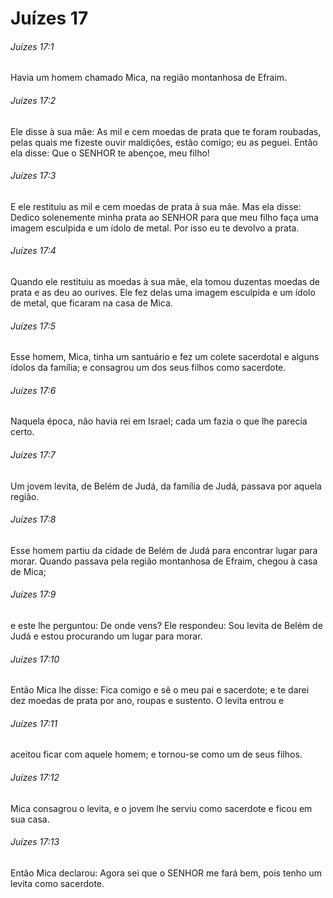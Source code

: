 # Juízes 17

###### Juízes 17:1

Havia um homem chamado Mica, na região montanhosa de Efraim.

###### Juízes 17:2

Ele disse à sua mãe: As mil e cem moedas de prata que te foram roubadas, pelas quais me fizeste ouvir maldições, estão comigo; eu as peguei. Então ela disse: Que o SENHOR te abençoe, meu filho!

###### Juízes 17:3

E ele restituiu as mil e cem moedas de prata à sua mãe. Mas ela disse: Dedico solenemente minha prata ao SENHOR para que meu filho faça uma imagem esculpida e um ídolo de metal. Por isso eu te devolvo a prata.

###### Juízes 17:4

Quando ele restituiu as moedas à sua mãe, ela tomou duzentas moedas de prata e as deu ao ourives. Ele fez delas uma imagem esculpida e um ídolo de metal, que ficaram na casa de Mica.

###### Juízes 17:5

Esse homem, Mica, tinha um santuário e fez um colete sacerdotal e alguns ídolos da família; e consagrou um dos seus filhos como sacerdote.

###### Juízes 17:6

Naquela época, não havia rei em Israel; cada um fazia o que lhe parecia certo.

###### Juízes 17:7

Um jovem levita, de Belém de Judá, da família de Judá, passava por aquela região.

###### Juízes 17:8

Esse homem partiu da cidade de Belém de Judá para encontrar lugar para morar. Quando passava pela região montanhosa de Efraim, chegou à casa de Mica;

###### Juízes 17:9

e este lhe perguntou: De onde vens? Ele respondeu: Sou levita de Belém de Judá e estou procurando um lugar para morar.

###### Juízes 17:10

Então Mica lhe disse: Fica comigo e sê o meu pai e sacerdote; e te darei dez moedas de prata por ano, roupas e sustento. O levita entrou e

###### Juízes 17:11

aceitou ficar com aquele homem; e tornou-se como um de seus filhos.

###### Juízes 17:12

Mica consagrou o levita, e o jovem lhe serviu como sacerdote e ficou em sua casa.

###### Juízes 17:13

Então Mica declarou: Agora sei que o SENHOR me fará bem, pois tenho um levita como sacerdote.

